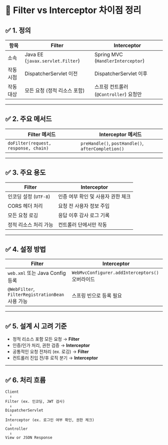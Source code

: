 # 📌 Filter vs Interceptor 차이점 정리

## ✅ 1. 정의

| 항목        | Filter                                   | Interceptor                             |
|-------------|------------------------------------------|------------------------------------------|
| 소속        | Java EE (`javax.servlet.Filter`)         | Spring MVC (`HandlerInterceptor`)        |
| 작동 시점   | DispatcherServlet 이전                   | DispatcherServlet 이후                   |
| 작동 대상   | 모든 요청 (정적 리소스 포함)             | 스프링 컨트롤러 (`@Controller`) 요청만   |

---

## ✅ 2. 주요 메서드

| Filter 메서드                            | Interceptor 메서드                          |
|------------------------------------------|---------------------------------------------|
| `doFilter(request, response, chain)`     | `preHandle()`, `postHandle()`, `afterCompletion()` |

---

## ✅ 3. 주요 용도

| Filter                                   | Interceptor                                 |
|------------------------------------------|---------------------------------------------|
| 인코딩 설정 (`UTF-8`)                   | 인증 여부 확인 및 사용자 권한 체크          |
| CORS 헤더 처리                          | 요청 전 사용자 정보 주입                    |
| 모든 요청 로깅                          | 응답 이후 감사 로그 기록                    |
| 정적 리소스 처리 가능                  | 컨트롤러 단에서만 작동                     |

---

## ✅ 4. 설정 방법

| Filter                                   | Interceptor                                 |
|------------------------------------------|---------------------------------------------|
| `web.xml` 또는 Java Config 등록         | `WebMvcConfigurer.addInterceptors()` 오버라이드 |
| `@WebFilter`, `FilterRegistrationBean` 사용 가능 | 스프링 빈으로 등록 필요                    |

---

## ✅ 5. 설계 시 고려 기준

- 정적 리소스 포함 모든 요청 → **Filter**
- 인증/인가 처리, 권한 검증 → **Interceptor**
- 공통적인 요청 전처리 (ex. 로깅) → **Filter**
- 컨트롤러 진입 전/후 로직 분기 → **Interceptor**

---

## ✅ 6. 처리 흐름

```plaintext
Client
  ↓
Filter (ex. 인코딩, JWT 검사)
  ↓
DispatcherServlet
  ↓
Interceptor (ex. 로그인 여부 확인, 권한 체크)
  ↓
Controller
  ↓
View or JSON Response
